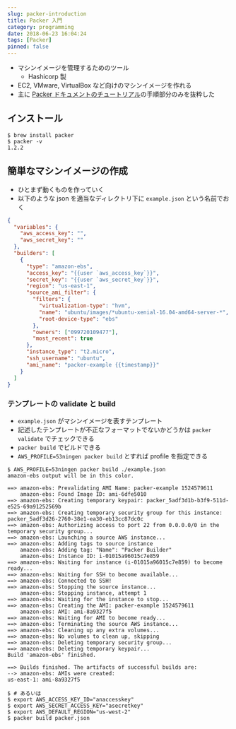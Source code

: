 ```yaml
---
slug: packer-introduction
title: Packer 入門
category: programming
date: 2018-06-23 16:04:24
tags: [Packer]
pinned: false
---
```


- マシンイメージを管理するためのツール
  - Hashicorp 製
- EC2, VMware, VirtualBox など向けのマシンイメージを作れる
- 主に [Packer ドキュメントのチュートリアル](https://www.packer.io/intro/getting-started/build-image.html)の手順部分のみを抜粋した

## インストール

```
$ brew install packer
$ packer -v
1.2.2
```

## 簡単なマシンイメージの作成

- ひとまず動くものを作っていく
- 以下のような json を適当なディレクトリ下に `example.json` という名前でおく

```json
{
  "variables": {
    "aws_access_key": "",
    "aws_secret_key": ""
  },
  "builders": [
    {
      "type": "amazon-ebs",
      "access_key": "{{user `aws_access_key`}}",
      "secret_key": "{{user `aws_secret_key`}}",
      "region": "us-east-1",
      "source_ami_filter": {
        "filters": {
          "virtualization-type": "hvm",
          "name": "ubuntu/images/*ubuntu-xenial-16.04-amd64-server-*",
          "root-device-type": "ebs"
        },
        "owners": ["099720109477"],
        "most_recent": true
      },
      "instance_type": "t2.micro",
      "ssh_username": "ubuntu",
      "ami_name": "packer-example {{timestamp}}"
    }
  ]
}
```

### テンプレートの validate と build

- `example.json` がマシンイメージを表すテンプレート
- 記述したテンプレートが不正なフォーマットでないかどうかは `packer validate` でチェックできる
- `packer build` でビルドできる
- `AWS_PROFILE=53ningen packer build` とすれば profile を指定できる

```
$ AWS_PROFILE=53ningen packer build ./example.json
amazon-ebs output will be in this color.

==> amazon-ebs: Prevalidating AMI Name: packer-example 1524579611
    amazon-ebs: Found Image ID: ami-6dfe5010
==> amazon-ebs: Creating temporary keypair: packer_5adf3d1b-b3f9-511d-e525-69a91252569b
==> amazon-ebs: Creating temporary security group for this instance: packer_5adf3d26-2760-38e1-ea30-eb13cc87dc0c
==> amazon-ebs: Authorizing access to port 22 from 0.0.0.0/0 in the temporary security group...
==> amazon-ebs: Launching a source AWS instance...
==> amazon-ebs: Adding tags to source instance
    amazon-ebs: Adding tag: "Name": "Packer Builder"
    amazon-ebs: Instance ID: i-01015a96015c7e859
==> amazon-ebs: Waiting for instance (i-01015a96015c7e859) to become ready...
==> amazon-ebs: Waiting for SSH to become available...
==> amazon-ebs: Connected to SSH!
==> amazon-ebs: Stopping the source instance...
    amazon-ebs: Stopping instance, attempt 1
==> amazon-ebs: Waiting for the instance to stop...
==> amazon-ebs: Creating the AMI: packer-example 1524579611
    amazon-ebs: AMI: ami-8a9327f5
==> amazon-ebs: Waiting for AMI to become ready...
==> amazon-ebs: Terminating the source AWS instance...
==> amazon-ebs: Cleaning up any extra volumes...
==> amazon-ebs: No volumes to clean up, skipping
==> amazon-ebs: Deleting temporary security group...
==> amazon-ebs: Deleting temporary keypair...
Build 'amazon-ebs' finished.

==> Builds finished. The artifacts of successful builds are:
--> amazon-ebs: AMIs were created:
us-east-1: ami-8a9327f5

$ # あるいは
$ export AWS_ACCESS_KEY_ID="anaccesskey"
$ export AWS_SECRET_ACCESS_KEY="asecretkey"
$ export AWS_DEFAULT_REGION="us-west-2"
$ packer build packer.json
```
